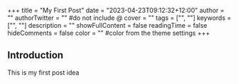 +++
title = "My First Post"
date = "2023-04-23T09:12:32+12:00"
author = ""
authorTwitter = "" #do not include @
cover = ""
tags = ["", ""]
keywords = ["", ""]
description = ""
showFullContent = false
readingTime = false
hideComments = false
color = "" #color from the theme settings
+++

## Introduction

This is my first post idea